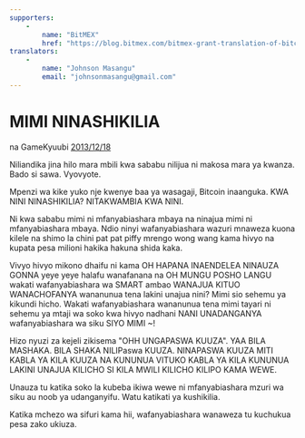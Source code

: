 ```yaml
---
supporters: 
    - 
        name: "BitMEX"
        href: "https://blog.bitmex.com/bitmex-grant-translation-of-bitcoin-content-into-african-languages/"
translators: 
    - 
        name: "Johnson Masangu"
        email: "johnsonmasangu@gmail.com"
---
```

# MIMI NINASHIKILIA

na GameKyuubi [2013/12/18](https://bitcointalk.org/index.php?topic=375643.0)

<LanguageDropdown/>

Niliandika jina hilo mara mbili kwa sababu nilijua ni makosa mara ya kwanza. Bado si sawa. Vyovyote.  

Mpenzi wa kike yuko nje kwenye baa ya wasagaji, Bitcoin inaanguka. KWA NINI NINASHIKILIA? NITAKWAMBIA KWA NINI.

Ni kwa sababu mimi ni mfanyabiashara mbaya na ninajua mimi ni mfanyabiashara mbaya. Ndio ninyi wafanyabiashara wazuri mnaweza kuona kilele na shimo la chini pat pat piffy mrengo wong wang kama hivyo na kupata pesa milioni hakika hakuna shida kaka.  

Vivyo hivyo mikono dhaifu ni kama OH HAPANA INAENDELEA NINAUZA GONNA yeye yeye halafu wanafanana na OH MUNGU POSHO LANGU wakati wafanyabiashara wa SMART ambao WANAJUA KITUO WANACHOFANYA wananunua tena lakini unajua nini? Mimi sio sehemu ya kikundi hicho. Wakati wafanyabiashara wananunua tena mimi tayari ni sehemu ya mtaji wa soko kwa hivyo nadhani NANI UNADANGANYA wafanyabiashara wa siku SIYO MIMI ~!  

Hizo nyuzi za kejeli zikisema "OHH UNGAPASWA KUUZA". YAA BILA MASHAKA. BILA SHAKA NILIPaswa KUUZA. NINAPASWA KUUZA MITI KABLA YA KILA KUUZA NA KUNUNUA VITUKO KABLA YA KILA KUNUNUA LAKINI UNAJUA KILICHO SI KILA MWILI KILICHO KILIPO KAMA WEWE.  

Unauza tu katika soko la kubeba ikiwa wewe ni mfanyabiashara mzuri wa siku au noob ya udanganyifu. Watu katikati ya kushikilia. 

Katika mchezo wa sifuri kama hii, wafanyabiashara wanaweza tu kuchukua pesa zako ukiuza.